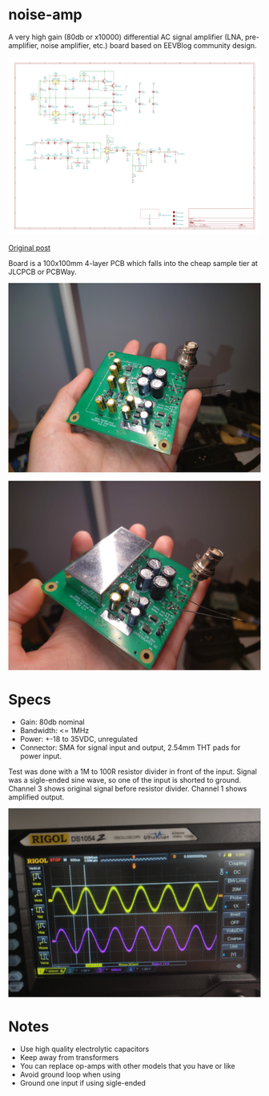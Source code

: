 # noise-amp

A very high gain (80db or x10000) differential AC signal amplifier (LNA, pre-amplifier, noise amplifier, etc.) board based on EEVBlog community design.

![Photo of board without shielding can](./img/sch.png)

[Original post](https://www.eevblog.com/forum/beginners/question-about-preamp-for-measuring-noise/msg98285/#msg98285)

Board is a 100x100mm 4-layer PCB which falls into the cheap sample tier at JLCPCB or PCBWay.

![Photo of board without shielding can](./img/DSC_0410.jpg)

![Photo of board with shielding can](./img/DSC_0411.jpg)

# Specs
- Gain: 80db nominal
- Bandwidth: <= 1MHz
- Power: +-18 to 35VDC, unregulated
- Connector: SMA for signal input and output, 2.54mm THT pads for power input.

Test was done with a 1M to 100R resistor divider in front of the input. Signal was a sigle-ended sine wave, so one of the input is shorted to ground. Channel 3 shows original signal before resistor divider. Channel 1 shows amplified output.

![Testing](./img/1658316733987.jpg)

# Notes
- Use high quality electrolytic capacitors
- Keep away from transformers
- You can replace op-amps with other models that you have or like
- Avoid ground loop when using
- Ground one input if using sigle-ended
